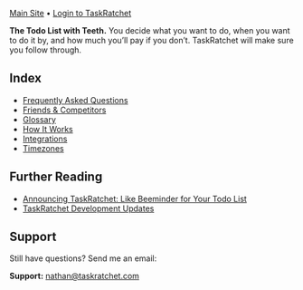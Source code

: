 [Main Site](https://taskratchet.com) • [Login to TaskRatchet](https://app.taskratchet.com/)

**The Todo List with Teeth.** You decide what you want to do, when you want to do it by, and how much you’ll pay if you don’t. TaskRatchet will make sure you follow through.

## Index

- [Frequently Asked Questions](faq.md)
- [Friends & Competitors](friends.md)
- [Glossary](glossary.md)
- [How It Works](works.md)
- [Integrations](integrations.md)
- [Timezones](timezones.md)

## Further Reading

- [Announcing TaskRatchet: Like Beeminder for Your Todo List](https://blog.beeminder.com/taskratchet/)
- [TaskRatchet Development Updates](https://forum.beeminder.com/t/taskratchet-development-updates/5037)

## Support

Still have questions? Send me an email:

**Support:** nathan@taskratchet.com
